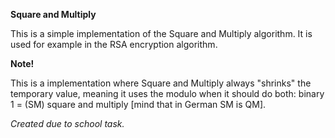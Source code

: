 **Square and Multiply**

This is a simple implementation of the Square and Multiply algorithm.
It is used for example in the RSA encryption algorithm.


**Note!**

This is a implementation where Square and Multiply always
"shrinks" the temporary value, meaning it uses the modulo when
it should do both: binary 1 = (SM) square and multiply [mind that in German SM is QM].

*Created due to school task.*